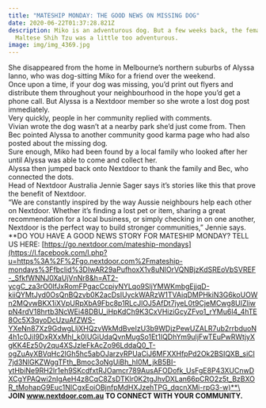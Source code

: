 ```yaml
---
title: "MATESHIP MONDAY: THE GOOD NEWS ON MISSING DOG"
date: 2020-06-22T01:37:28.821Z
description: Miko is an adventurous dog. But a few weeks back, the female
  Maltese Shih Tzu was a little too adventurous.
image: img/img_4369.jpg
---
```

She disappeared from the home in Melbourne’s northern suburbs of Alyssa Ianno, who was dog-sitting Miko for a friend over the weekend.\
Once upon a time, if your dog was missing, you’d print out flyers and distribute them throughout your neighbourhood in the hope you’d get a phone call. But Alyssa is a Nextdoor member so she wrote a lost dog post immediately.\
Very quickly, people in her community replied with comments.\
Vivian wrote the dog wasn’t at a nearby park she’d just come from. Then Bec pointed Alyssa to another community good karma page who had also posted about the missing dog.\
Sure enough, Miko had been found by a local family who looked after her until Alyssa was able to come and collect her.\
Alyssa then jumped back onto Nextdoor to thank the family and Bec, who connected the dots.\
Head of Nextdoor Australia Jennie Sager says it’s stories like this that prove the benefit of Nextdoor.\
“We are constantly inspired by the way Aussie neighbours help each other on Nextdoor. Whether it’s finding a lost pet or item, sharing a great recommendation for a local business, or simply checking in on one another, Nextdoor is the perfect way to build stronger communities,” Jennie says.\
**DO YOU HAVE A GOOD NEWS STORY FOR MATESHIP MONDAY? TELL US HERE: [https://go.nextdoor.com/mateship-mondays](https://l.facebook.com/l.php?u=https%3A%2F%2Fgo.nextdoor.com%2Fmateship-mondays%3Ffbclid%3DIwAR29aPufhoxX1v8uNlOrVQNBjzKdSREoVbSVREF-_SfkfWNNJ0XaUjVnNr8&h=AT2-ycgC_za3rO0IfJxRomFPgacCcpiyNYLqo9SljYMWKmbgEjjqD-kiiQYMtJyd0OsQnBQzvb0K2acDsIUyckWARzW1TVAiqDMPHkiN3G6koUOWn2MQvwBKX1iXVpURpXbA9Fbc8p1RLcJlOJ5AfDt7jyeL0t9CjeMCwg8UIZliwpN4rdV18hrtb3NcWEi48DBU_iHpKdCh9K3CxVHiziGcyZFvo1_rYMu6l4_4hTE8Oc5X3qyoDcUzuAfZWS-YXeNn87Xz9GdwgLIjXHQzvWkMdBveIzU3b9WDjzPewUZALR7ub2rrbduoN4h1c0JiI9DxRXxMhI_k0IUGiUdaQvnMugSo1Et1IQDhYm9uIjFwTEuPwRWtjyXgKK4Ez50y2qu4XSJzleFkAcZo96LddaQ0_T-ogZuAyXBVqHc2lGh5hc5abOJarzvRPUaCiJ6MFXXHfpPd2Ok2BSIQXB_siCl7jd3NlGKZWggTFth_Bmoc3oNgUiBh_hI0M_jkB5BI-ytHbiNe9RH2lr1eh9SKcdfxtRJOamcr789AusAFODofk_UsFgE8P43XUCnwDXCgYPAQwi2nIgAeH4z8CqC8ZsDTKlr0K2tgJhvDXLan66pCRO2z5t_BzBXOR_tMohapG9Euc1NICgxEoiOBjnfpMdHXJzehTPG_dqcnXMi-rpG3-w)**\
**JOIN www.nextdoor.com.au TO CONNECT WITH YOUR COMMUNITY.**